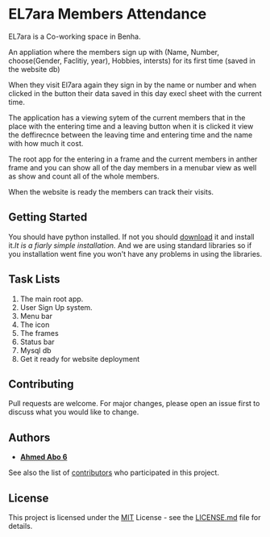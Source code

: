 # EL7ara Members Attendance

EL7ara is a Co-working space in Benha.

An appliation where the members sign up with (Name, Number, choose(Gender, Faclitiy, year), Hobbies, intersts) for its first time (saved in the website db)

When they visit El7ara again they sign in by the name or number and when clicked in the button their data saved in this day execl sheet with the current time.

The application has a viewing sytem of the current members that in the place with the entering time and a leaving button when it is clicked it view the deffirecnce between the leaving time and entering time and the name with how much it cost.

The root app for the entering in a frame and the current members in anther frame and you can show all of the day members in a menubar view as well as show and count all of the whole members.

When the website is ready the members can track their visits.

## Getting Started
You should have python installed. If not you should [download](https://www.python.org/downloads/ "Python Download") it and install it._It is a fiarly simple installation._
And we are using standard libraries so if you installation went fine you won't have any problems in using the libraries.

## Task Lists

1. The main root app.
1. User Sign Up system.
1. Menu bar
1. The icon
1. The frames
1. Status bar
1. Mysql db
1. Get it ready for website deployment

## Contributing
Pull requests are welcome. For major changes, please open an issue first to discuss what you would like to change.

## Authors

* [**Ahmed Abo 6**](https://github.com/AhmedAbo6)

See also the list of [contributors](https://github.com/AhmedAbo6/Fo2o/graphs/contributors) who participated in this project.


## License
This project is licensed under the [MIT](https://choosealicense.com/licenses/mit/) License - see the [LICENSE.md](https://github.com/AhmedAbo6/Fo2o/blob/master/LICENSE) file for details.

